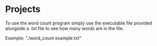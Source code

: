 # Projects
To use the word count program simply use the executable file provided alongside a .txt file to see how many words are in the file.

Example: "./word_count example.txt"

